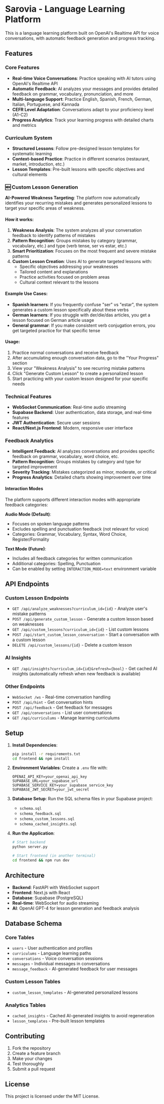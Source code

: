 # Sarovia - Language Learning Platform

This is a language learning platform built on OpenAI's Realtime API for voice conversations, with automatic feedback generation and progress tracking.

## Features

### Core Features
- **Real-time Voice Conversations**: Practice speaking with AI tutors using OpenAI's Realtime API
- **Automatic Feedback**: AI analyzes your messages and provides detailed feedback on grammar, vocabulary, pronunciation, and more
- **Multi-language Support**: Practice English, Spanish, French, German, Italian, Portuguese, and Kannada
- **CEFR Level Adaptation**: Conversations adapt to your proficiency level (A1-C2)
- **Progress Analytics**: Track your learning progress with detailed charts and metrics

### Curriculum System
- **Structured Lessons**: Follow pre-designed lesson templates for systematic learning
- **Context-based Practice**: Practice in different scenarios (restaurant, market, introduction, etc.)
- **Lesson Templates**: Pre-built lessons with specific objectives and cultural elements

### 🆕 Custom Lesson Generation
**AI-Powered Weakness Targeting**: The platform now automatically identifies your recurring mistakes and generates personalized lessons to target your specific areas of weakness.

#### How it works:
1. **Weakness Analysis**: The system analyzes all your conversation feedback to identify patterns of mistakes
2. **Pattern Recognition**: Groups mistakes by category (grammar, vocabulary, etc.) and type (verb tense, ser vs estar, etc.)
3. **Smart Prioritization**: Focuses on the most frequent and severe mistake patterns
4. **Custom Lesson Creation**: Uses AI to generate targeted lessons with:
   - Specific objectives addressing your weaknesses
   - Tailored content and explanations
   - Practice activities focused on problem areas
   - Cultural context relevant to the lessons

#### Example Use Cases:
- **Spanish learners**: If you frequently confuse "ser" vs "estar", the system generates a custom lesson specifically about these verbs
- **German learners**: If you struggle with der/die/das articles, you get a lesson focused on German article usage
- **General grammar**: If you make consistent verb conjugation errors, you get targeted practice for that specific tense

#### Usage:
1. Practice normal conversations and receive feedback
2. After accumulating enough conversation data, go to the "Your Progress" section
3. View your "Weakness Analysis" to see recurring mistake patterns
4. Click "Generate Custom Lesson" to create a personalized lesson
5. Start practicing with your custom lesson designed for your specific needs

### Technical Features
- **WebSocket Communication**: Real-time audio streaming
- **Supabase Backend**: User authentication, data storage, and real-time features
- **JWT Authentication**: Secure user sessions
- **React/Next.js Frontend**: Modern, responsive user interface

### Feedback Analytics
- **Intelligent Feedback**: AI analyzes conversations and provides specific feedback on grammar, vocabulary, word choice, etc.
- **Pattern Recognition**: Groups mistakes by category and type for targeted improvement
- **Severity Tracking**: Mistakes categorized as minor, moderate, or critical
- **Progress Analytics**: Detailed charts showing improvement over time

#### Interaction Modes
The platform supports different interaction modes with appropriate feedback categories:

**Audio Mode (Default)**:
- Focuses on spoken language patterns
- Excludes spelling and punctuation feedback (not relevant for voice)
- Categories: Grammar, Vocabulary, Syntax, Word Choice, Register/Formality

**Text Mode (Future)**:
- Includes all feedback categories for written communication
- Additional categories: Spelling, Punctuation
- Can be enabled by setting `INTERACTION_MODE=text` environment variable

## API Endpoints

### Custom Lesson Endpoints
- `GET /api/analyze_weaknesses?curriculum_id={id}` - Analyze user's mistake patterns
- `POST /api/generate_custom_lesson` - Generate a custom lesson based on weaknesses
- `GET /api/custom_lessons?curriculum_id={id}` - List custom lessons
- `POST /api/start_custom_lesson_conversation` - Start a conversation with a custom lesson
- `DELETE /api/custom_lessons/{id}` - Delete a custom lesson

### AI Insights
- `GET /api/insights?curriculum_id={id}&refresh={bool}` - Get cached AI insights (automatically refresh when new feedback is available)

### Other Endpoints
- `WebSocket /ws` - Real-time conversation handling
- `POST /api/hint` - Get conversation hints
- `POST /api/feedback` - Get feedback for messages
- `GET /api/conversations` - List user conversations
- `GET /api/curriculums` - Manage learning curriculums

## Setup

1. **Install Dependencies**:
   ```bash
   pip install -r requirements.txt
   cd frontend && npm install
   ```

2. **Environment Variables**:
   Create a `.env` file with:
   ```
   OPENAI_API_KEY=your_openai_api_key
   SUPABASE_URL=your_supabase_url
   SUPABASE_SERVICE_KEY=your_supabase_service_key
   SUPABASE_JWT_SECRET=your_jwt_secret
   ```

3. **Database Setup**:
   Run the SQL schema files in your Supabase project:
   - `schema.sql`
   - `schema_feedback.sql`
   - `schema_custom_lessons.sql`
   - `schema_cached_insights.sql`

4. **Run the Application**:
   ```bash
   # Start backend
   python server.py
   
   # Start frontend (in another terminal)
   cd frontend && npm run dev
   ```

## Architecture

- **Backend**: FastAPI with WebSocket support
- **Frontend**: Next.js with React
- **Database**: Supabase (PostgreSQL)
- **Real-time**: WebSocket for audio streaming
- **AI**: OpenAI GPT-4 for lesson generation and feedback analysis

## Database Schema

### Core Tables
- `users` - User authentication and profiles
- `curriculums` - Language learning paths
- `conversations` - Voice conversation sessions
- `messages` - Individual messages in conversations
- `message_feedback` - AI-generated feedback for user messages

### Custom Lesson Tables
- `custom_lesson_templates` - AI-generated personalized lessons

### Analytics Tables
- `cached_insights` - Cached AI-generated insights to avoid regeneration
- `lesson_templates` - Pre-built lesson templates

## Contributing

1. Fork the repository
2. Create a feature branch
3. Make your changes
4. Test thoroughly
5. Submit a pull request

## License

This project is licensed under the MIT License.